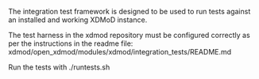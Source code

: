 The integration test framework is designed to be used to run tests against
an installed and working XDMoD instance.

The test harness in the xdmod repository must be configured correctly as
per the instructions in the readme file: xdmod/open_xdmod/modules/xdmod/integration_tests/README.md

Run the tests with ./runtests.sh
